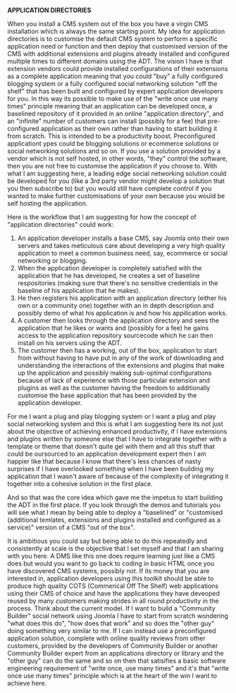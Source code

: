 **APPLICATION DIRECTORIES**

When you install a CMS system out of the box you have a virgin CMS installation which is always the same starting point. My idea for application directories is to customise the default CMS system to perform a specific application need or function and then deploy that customised version of the CMS with additional extensions and plugins already installed and configured multiple times to different domains using the ADT. The vision I have is that extension vendors could provide installed configurations of their extensions as a complete application meaning that you could "buy" a fully configured blogging system or a fully configured social networking solution "off the shelf" that has been built and configured by expert application developers for you. In this way its possible to make use of the "write once use many times" principle meaning that an application can be developed once, a baselined repository of it provided in an online "application directory", and an "infinite" number of customers can install (possibly for a fee) that pre-configured application as their own rather than having to start building it from scratch. This is intended to be a productivity boost. Preconfigured applicationt ypes could be blogging solutions or ecommerce solutions or social networking solutions and so on. If you use a solution provided by a vendor which is not self hosted, in other words, "they" control the software, then you are not free to customise the application if you choose to. With what I am suggesting here, a leading edge social networking solution could be developed for you (like a 3rd party vendor might develop a solution that you then subscribe to) but you would still have complete control if you wanted to make further customisations of your own because you would be self hosting the application. 

Here is the workflow that I am suggesting for how the concept of "application directories" could work:

1. An application developer installs a base CMS, say Joomla onto their own servers and takes meticulous care about developing a very high quality application to meet a common business need, say, ecommerce or social networking or blogging. 
2. When the application developer is completely satisfied with the application that he has developed, he creates a set of baseline respositories (making sure that there's no sensitive credentials in the baseline of his application that he makes). 
3. He then registers his application with an application directory (either his own or a community one) together with an in depth description and possibly demo of what his application is and how his appilication works. 
4. A customer then looks through the application directory and sees the application that he likes or wants and (possibly for a fee) he gains access to the application repository sourcecode which he can then install on his servers using the ADT. 
5. The customer then has a working, out of the box, application to start from without having to have put in any of the work of downloading and understanding the interactions of the extensions and plugins that make up the application and possibly making sub-optimal configurations because of lack of experience with those particular extension and plugins as well as the customer having the freedom to additionally customise the base application that has been provided by the application developer.

For me I want a plug and play blogging system or I want a plug and play social networking system and this is what I am suggesting here its not just about the objective of achieving enhanced productivity, if I have extensions and plugins written by someone else that I have to integrate together with a template or theme that doesn't quite gel with them and all this stuff that could be oursourced to an application development expert then I am happier like that because I know that there's less chances of nasty surprises if I have overlooked something when I have been building my application that I wasn't aware of because of the complexity of integrating it together into a cohesive solution in the first place. 

And so that was the core idea which gave me the impetus to start building the ADT in the first place. If you look through the demos and tutorials you will see what I mean by being able to deploy a "baselined" or "customised (additional temlates, extensions and plugins installed and configured as a service)" version of a CMS "out of the box". 

It is ambitious you could say but being able to do this repeatedly and consistently at scale is the objective that I set myself and that I am sharing with you here. A DMS like this one does require learning just like a CMS does but would you want to go back to coding in basic HTML once you have discovered CMS systems, possibly not. If its money that you are interested in, application developers using this toolkit should be able to produce high quality COTS (Commerical Off The Shelf) web applications using their CMS of choice and have the applications they have deveoped reused by many customers making strides in all round productivity in the process. Think about the current model. If I want to build a "Community Builder" social network using Joomla I have to start from scratch wondering "what does this do", "how does that work" and so does the "other guy" doing something very similar to me. If I can instead use a preconfigured application solution, complete with online quality reviews from other customers, provided by the developers of Community Builder or another Community Builder expert from an applications directory or library and the "other guy" can do the same and so on then that satisifies a basic software engineering requirement of "write once, use many times" and it's that "write once use many times" principle which is at the heart of the win I want to achieve here.
